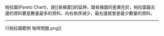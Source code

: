 柏拉圖(Pareto Chart)，是[[長條圖]]的延伸，跟長條圖的差異在於，柏拉圖最左邊的資料要是數量最多的資料，向右依序減少，最右邊就會是最少數量的資料。
- - -
![[柏拉圖範例 咖啡問題.png]]